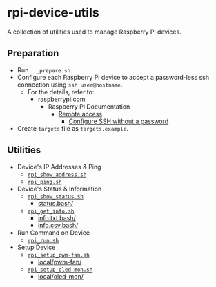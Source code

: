 # rpi-device-utils

A collection of utilities used to manage Raspberry Pi devices.

## Preparation

- Run `. _prepare.sh`.
- Configure each Raspberry Pi device to accept a password-less ssh connection using `ssh user@hostname`.
  - For the details, refer to:
    - raspberrypi.com
      - Raspberry Pi Documentation
        - [Remote access](<https://www.raspberrypi.com/documentation/computers/remote-access.html>)
          - [Configure SSH without a password](<https://www.raspberrypi.com/documentation/computers/remote-access.html#configure-ssh-without-a-password>)
- Create `targets` file as `targets.example`.

## Utilities

- Device's IP Addresses & Ping
  - [`rpi_show_address.sh`](<rpi_show_address.sh>)
  - [`rpi_ping.sh`](<rpi_ping.sh>)
- Device's Status & Information
  - [`rpi_show_status.sh`](<rpi_show_status.sh>)
    - <a href=status.bash>status.bash/</a>
  - [`rpi_get_info.sh`](<rpi_get_info.sh>)
    - <a href=info.txt.bash>info.txt.bash/</a>
    - <a href=info.csv.bash>info.csv.bash/</a>
- Run Command on Device
  - [`rpi_run.sh`](<rpi_run.sh>)
- Setup Device
  - [`rpi_setup_pwm-fan.sh`](<rpi_setup_pwm-fan.sh>)
    - <a href=local/pwm-fan>local/pwm-fan/</a>
  - [`rpi_setup_oled-mon.sh`](<rpi_setup_oled-mon.sh>)
    - <a href=local/oled-mon>local/oled-mon/</a>
